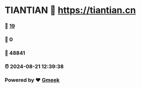 # TIANTIAN :link: https://tiantian.cn 
### :page_facing_up: [19](https://tiantian.cn/tag.html) 
### :speech_balloon: 0 
### :hibiscus: 48841 
### :alarm_clock: 2024-08-21 12:39:38 
### Powered by :heart: [Gmeek](https://github.com/Meekdai/Gmeek)
